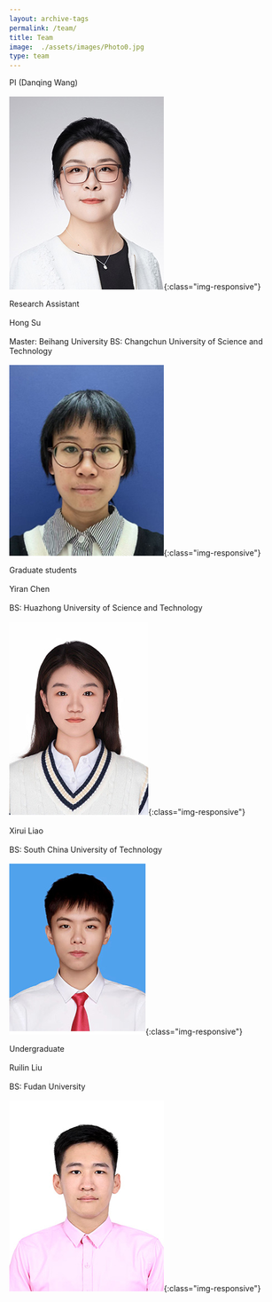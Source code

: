 ```yaml
---
layout: archive-tags
permalink: /team/
title: Team
image:  ./assets/images/Photo0.jpg
type: team
---
```


PI (Danqing Wang)
<br /> <br />
![Photo](/assets/images/Photo0_new2.jpg){:class="img-responsive"}

Research Assistant
<br /> <br />
Hong Su
<br /> <br />
Master: Beihang University
BS: Changchun University of Science and Technology
<br /> <br />
![Photo](/assets/images/Photo1_new.jpg){:class="img-responsive"}

Graduate students
<br /> <br />
Yiran Chen
<br /> <br />
BS: Huazhong University of Science and Technology
<br /> <br />
![Photo](/assets/images/Photo2_new.jpg){:class="img-responsive"}
<br /> <br />
Xirui Liao
<br /> <br />
BS: South China University of Technology
<br /> <br />
![Photo](/assets/images/Photo3_new.jpg){:class="img-responsive"}

Undergraduate
<br /> <br />
Ruilin Liu
<br /> <br />
BS: Fudan University
<br /> <br />
![Photo](/assets/images/Photo4_new.jpg){:class="img-responsive"}


